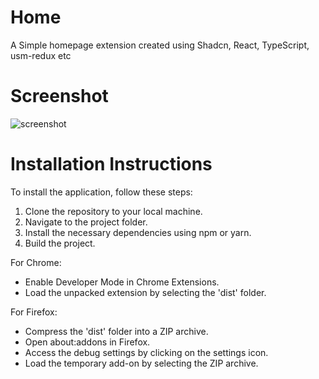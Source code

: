 # Home
A Simple homepage extension created using Shadcn, React, TypeScript, usm-redux etc

# Screenshot
![screenshot](https://github.com/p32929/Home/assets/6418354/7fadf2f8-f3a9-4eba-885a-98cdaba5eefc)

# Installation Instructions
To install the application, follow these steps:
1. Clone the repository to your local machine.
2. Navigate to the project folder.
3. Install the necessary dependencies using npm or yarn.
4. Build the project.

For Chrome:

- Enable Developer Mode in Chrome Extensions.
- Load the unpacked extension by selecting the 'dist' folder.

For Firefox:

- Compress the 'dist' folder into a ZIP archive.
- Open about:addons in Firefox.
- Access the debug settings by clicking on the settings icon.
- Load the temporary add-on by selecting the ZIP archive.

